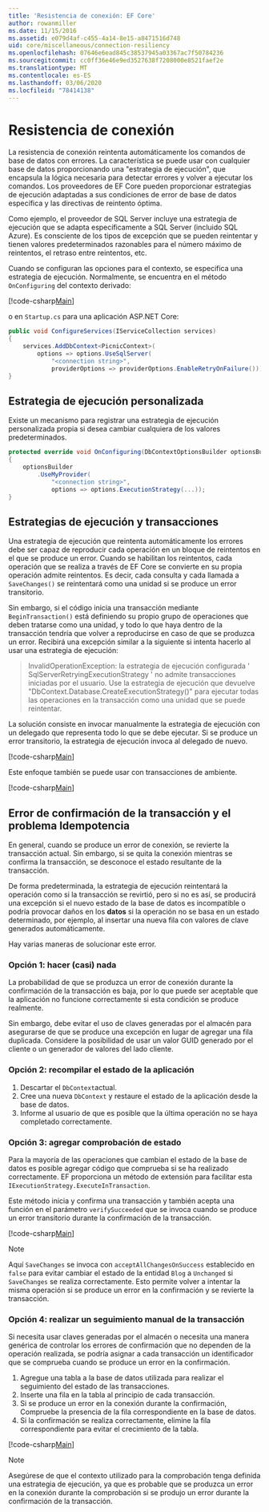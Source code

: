 ```yaml
---
title: 'Resistencia de conexión: EF Core'
author: rowanmiller
ms.date: 11/15/2016
ms.assetid: e079d4af-c455-4a14-8e15-a8471516d748
uid: core/miscellaneous/connection-resiliency
ms.openlocfilehash: 07646e6ead845c38537945a03367ac7f50784236
ms.sourcegitcommit: cc0ff36e46e9ed3527638f7208000e8521faef2e
ms.translationtype: MT
ms.contentlocale: es-ES
ms.lasthandoff: 03/06/2020
ms.locfileid: "78414138"
---
```

# <a name="connection-resiliency"></a>Resistencia de conexión

La resistencia de conexión reintenta automáticamente los comandos de base de datos con errores. La característica se puede usar con cualquier base de datos proporcionando una "estrategia de ejecución", que encapsula la lógica necesaria para detectar errores y volver a ejecutar los comandos. Los proveedores de EF Core pueden proporcionar estrategias de ejecución adaptadas a sus condiciones de error de base de datos específica y las directivas de reintento óptima.

Como ejemplo, el proveedor de SQL Server incluye una estrategia de ejecución que se adapta específicamente a SQL Server (incluido SQL Azure). Es consciente de los tipos de excepción que se pueden reintentar y tienen valores predeterminados razonables para el número máximo de reintentos, el retraso entre reintentos, etc.

Cuando se configuran las opciones para el contexto, se especifica una estrategia de ejecución. Normalmente, se encuentra en el método `OnConfiguring` del contexto derivado:

[!code-csharp[Main](../../../samples/core/Miscellaneous/ConnectionResiliency/Program.cs#OnConfiguring)]

o en `Startup.cs` para una aplicación ASP.NET Core:

``` csharp
public void ConfigureServices(IServiceCollection services)
{
    services.AddDbContext<PicnicContext>(
        options => options.UseSqlServer(
            "<connection string>",
            providerOptions => providerOptions.EnableRetryOnFailure()));
}
```

## <a name="custom-execution-strategy"></a>Estrategia de ejecución personalizada

Existe un mecanismo para registrar una estrategia de ejecución personalizada propia si desea cambiar cualquiera de los valores predeterminados.

``` csharp
protected override void OnConfiguring(DbContextOptionsBuilder optionsBuilder)
{
    optionsBuilder
        .UseMyProvider(
            "<connection string>",
            options => options.ExecutionStrategy(...));
}
```

## <a name="execution-strategies-and-transactions"></a>Estrategias de ejecución y transacciones

Una estrategia de ejecución que reintenta automáticamente los errores debe ser capaz de reproducir cada operación en un bloque de reintentos en el que se produce un error. Cuando se habilitan los reintentos, cada operación que se realiza a través de EF Core se convierte en su propia operación admite reintentos. Es decir, cada consulta y cada llamada a `SaveChanges()` se reintentará como una unidad si se produce un error transitorio.

Sin embargo, si el código inicia una transacción mediante `BeginTransaction()` está definiendo su propio grupo de operaciones que deben tratarse como una unidad, y todo lo que haya dentro de la transacción tendría que volver a reproducirse en caso de que se produzca un error. Recibirá una excepción similar a la siguiente si intenta hacerlo al usar una estrategia de ejecución:

> InvalidOperationException: la estrategia de ejecución configurada ' SqlServerRetryingExecutionStrategy ' no admite transacciones iniciadas por el usuario. Use la estrategia de ejecución que devuelve "DbContext.Database.CreateExecutionStrategy()" para ejecutar todas las operaciones en la transacción como una unidad que se puede reintentar.

La solución consiste en invocar manualmente la estrategia de ejecución con un delegado que representa todo lo que se debe ejecutar. Si se produce un error transitorio, la estrategia de ejecución invoca al delegado de nuevo.

[!code-csharp[Main](../../../samples/core/Miscellaneous/ConnectionResiliency/Program.cs#ManualTransaction)]

Este enfoque también se puede usar con transacciones de ambiente.

[!code-csharp[Main](../../../samples/core/Miscellaneous/ConnectionResiliency/Program.cs#AmbientTransaction)]

## <a name="transaction-commit-failure-and-the-idempotency-issue"></a>Error de confirmación de la transacción y el problema Idempotencia

En general, cuando se produce un error de conexión, se revierte la transacción actual. Sin embargo, si se quita la conexión mientras se confirma la transacción, se desconoce el estado resultante de la transacción. 

De forma predeterminada, la estrategia de ejecución reintentará la operación como si la transacción se revirtió, pero si no es así, se producirá una excepción si el nuevo estado de la base de datos es incompatible o podría provocar daños en los **datos** si la operación no se basa en un estado determinado, por ejemplo, al insertar una nueva fila con valores de clave generados automáticamente.

Hay varias maneras de solucionar este error.

### <a name="option-1---do-almost-nothing"></a>Opción 1: hacer (casi) nada

La probabilidad de que se produzca un error de conexión durante la confirmación de la transacción es baja, por lo que puede ser aceptable que la aplicación no funcione correctamente si esta condición se produce realmente.

Sin embargo, debe evitar el uso de claves generadas por el almacén para asegurarse de que se produce una excepción en lugar de agregar una fila duplicada. Considere la posibilidad de usar un valor GUID generado por el cliente o un generador de valores del lado cliente.

### <a name="option-2---rebuild-application-state"></a>Opción 2: recompilar el estado de la aplicación

1. Descartar el `DbContext`actual.
2. Cree una nueva `DbContext` y restaure el estado de la aplicación desde la base de datos.
3. Informe al usuario de que es posible que la última operación no se haya completado correctamente.

### <a name="option-3---add-state-verification"></a>Opción 3: agregar comprobación de estado

Para la mayoría de las operaciones que cambian el estado de la base de datos es posible agregar código que comprueba si se ha realizado correctamente. EF proporciona un método de extensión para facilitar esta `IExecutionStrategy.ExecuteInTransaction`.

Este método inicia y confirma una transacción y también acepta una función en el parámetro `verifySucceeded` que se invoca cuando se produce un error transitorio durante la confirmación de la transacción.

[!code-csharp[Main](../../../samples/core/Miscellaneous/ConnectionResiliency/Program.cs#Verification)]

> [!NOTE]
> Aquí `SaveChanges` se invoca con `acceptAllChangesOnSuccess` establecido en `false` para evitar cambiar el estado de la entidad `Blog` a `Unchanged` si `SaveChanges` se realiza correctamente. Esto permite volver a intentar la misma operación si se produce un error en la confirmación y se revierte la transacción.

### <a name="option-4---manually-track-the-transaction"></a>Opción 4: realizar un seguimiento manual de la transacción

Si necesita usar claves generadas por el almacén o necesita una manera genérica de controlar los errores de confirmación que no dependen de la operación realizada, se podría asignar a cada transacción un identificador que se comprueba cuando se produce un error en la confirmación.

1. Agregue una tabla a la base de datos utilizada para realizar el seguimiento del estado de las transacciones.
2. Inserte una fila en la tabla al principio de cada transacción.
3. Si se produce un error en la conexión durante la confirmación, Compruebe la presencia de la fila correspondiente en la base de datos.
4. Si la confirmación se realiza correctamente, elimine la fila correspondiente para evitar el crecimiento de la tabla.

[!code-csharp[Main](../../../samples/core/Miscellaneous/ConnectionResiliency/Program.cs#Tracking)]

> [!NOTE]
> Asegúrese de que el contexto utilizado para la comprobación tenga definida una estrategia de ejecución, ya que es probable que se produzca un error en la conexión durante la comprobación si se produjo un error durante la confirmación de la transacción.
